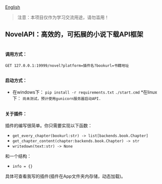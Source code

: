[English](readme.md)

>注意：本项目仅作为学习交流用途，请勿滥用！

## NovelAPI：高效的，可拓展的小说下载API框架
 #
#### 调用方式：
`GET 127.0.0.1:19999/novel?platform=插件名?bookurl=书籍地址`
##
#### 启动方式：
* 在windows下：
`pip install -r requirements.txt`
`./start.cmd`
*在linux下：
`尚未测试，预计使用gunicorn服务器启动API.`

##
#### 关于插件：
插件的编写很简单。你只需要实现以下函数：

* `get_every_chapter(bookurl:str) -> list[backends.book.Chapter]`
* `get_chapter_content(chapter:backends.book.Chapter) -> str`
* `writedown(text:str) -> None`

和一个结构：
* `info = {}`

具体可查看我写的插件(插件在App文件夹内存储，动态加载)。